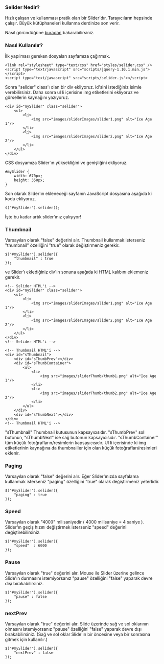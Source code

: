 ### Selider Nedir?
Hızlı çalışan ve kullanması pratik olan bir Slider'dır. Tarayıcıların hepsinde çalışır. Büyük kütüphaneleri kullanma derdinize son verir. 

Nasıl göründüğüne <a href="http://sercaneraslan.github.io/Selider/">buradan</a> bakarabilirsiniz.

### Nasıl Kullanılır?
İlk yapılması gereken dosyaları sayfamıza çağırmak.

```
<link rel="stylesheet" type="text/css" href="styles/selider.css" />
<script type="text/javascript" src="scripts/jquery-1.10.1.min.js"></script>
<script type="text/javascript" src="scripts/selider.js"></script>
```

Sonra "selider" class'ı olan bir div ekliyoruz. id'sini istediğiniz isimle verebilirsiniz. Daha sonra ul li içerisine img etiketlerini ekliyoruz ve görsellerin kaynağını yazıyoruz.

```
<div id="mySlider" class="selider">
    <ul>
        <li>
            <img src="images/sliderImages/slider1.png" alt="Ice Age 1"/>
        </li>
        <li>
            <img src="images/sliderImages/slider2.png" alt="Ice Age 2"/>
        </li>
    </ul>
</div>
```

CSS dosyamıza Slider'ın yüksekliğini ve genişliğini ekliyoruz.

```
#mySlider {
    width: 670px;
    height: 350px;
}
```

Son olarak Slider'ın ekleneceği sayfanın JavaScript dosyasına aşağıda ki kodu ekliyoruz.

```
$("#mySlider").selider();
```

İşte bu kadar artık slider'ınız çalışıyor!


### Thumbnail
Varsayılan olarak "false" değerini alır. Thumbnail kullanmak isterseniz "thumbnail" özelliğini "true" olarak değiştirmeniz gerekir.

```
$("#mySlider").selider({
    "thumbnail" : true
});
```

ve Slider'ı eklediğiniz div'in sonuna aşağıda ki HTML kalıbını eklemeniz gerekir.

```
<!-- Selider HTML'i -->
<div id="mySlider" class="selider">
    <ul>
        <li>
            <img src="images/sliderImages/slider1.png" alt="Ice Age 1"/>
        </li>
        <li>
            <img src="images/sliderImages/slider2.png" alt="Ice Age 2"/>
        </li>
    </ul>
</div>
<!-- Selider HTML'i -->

<!-- Thumbnail HTML'i -->
<div id="sThumbnail">
    <div id="sThumbPrev"></div>
    <div id="sThumbContainer">
        <ul>
            <li>
                <img src="images/sliderThumb/thumb1.png" alt="Ice Age 1"/>
            </li>
            <li>
                <img src="images/sliderThumb/thumb2.png" alt="Ice Age 2"/>
            </li>
        </ul>
    </div>
    <div id="sThumbNext"></div>
</div>
<!-- Thumbnail HTML'i -->
```

"sThumbnail" Thumbnail kutusunun kapsayıcısıdır. "sThumbPrev" sol butonun, "sThumbNext" ise sağ butonun kapsayıcısıdır. "sThumbContainer" tüm küçük fotoğrafların/resimlerin kapsayıcısıdır. Ul li içerisinde ki img etiketlerinin kaynağına da thumbnailler için olan küçük fotoğrafları/resimleri eklenir.


### Paging
Varsayılan olarak "false" değerini alır. Eğer Slider'ınızda sayfalama kullanmak isterseniz "paging" özelliğini "true" olarak değiştirmeniz yeterlidir.

```
$("#mySlider").selider({
    "paging" : true
});
```


### Speed
Varsayılan olarak "4000" milisaniyedir ( 4000 milisaniye = 4 saniye ). Slider'ın geçiş hızını değiştirmek isterseniz "speed" değerini değiştirebilirsiniz.

```
$("#mySlider").selider({
    "speed"  : 6000    
});
```

### Pause 
Varsayılan olarak "true" değerini alır. Mouse ile Slider üzerine gelince Slide'ın durmasını istemiyorsanız "pause" özelliğini "false" yaparak devre dışı bırakabilirsiniz.

```
$("#mySlider").selider({
    "pause" : false
});
```

### nextPrev 
Varsayılan olarak "true" değerini alır. Slide üzerinde sağ ve sol oklarının olmasını istemiyorsanız "pause" özelliğini "false" yaparak devre dışı bırakabilirsiniz. (Sağ ve sol oklar Slide'ın bir öncesine veya bir sonrasına gitmek için kullanılır.)

```
$("#mySlider").selider({
    "nextPrev" : false
});
```